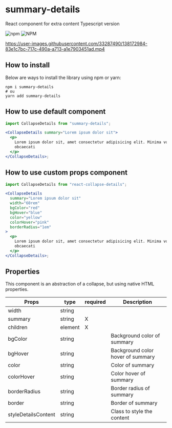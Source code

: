 # summary-details

React component for extra content Typescript version

![npm](https://img.shields.io/npm/v/summary-details)
![NPM](https://img.shields.io/npm/l/summary-details)

https://user-images.githubusercontent.com/33287490/138172984-83e1c7bc-717c-490a-a713-a1e7903451ad.mp4

## How to install

Below are ways to install the library using npm or yarn:

```
npm i summary-details
# ou
yarn add summary-details
```

## How to use default component

```jsx
import CollapseDetails from "summary-details";

<CollapseDetails summary="Lorem ipsum dolor sit">
  <p>
    Lorem ipsum dolor sit, amet consectetur adipisicing elit. Minima voluptates
    obcaecati
  </p>
</CollapseDetails>;
```

## How to use custom props component

```jsx
import CollapseDetails from "react-collapse-details";

<CollapseDetails
  summary="Lorem ipsum dolor sit"
  width="60rem"
  bgColor="red"
  bgHover="blue"
  color="yellow"
  colorHover="pink"
  borderRadius="1em"
>
  <p>
    Lorem ipsum dolor sit, amet consectetur adipisicing elit. Minima voluptates
    obcaecati
  </p>
</CollapseDetails>;
```

## Properties

This component is an abstraction of a collapse, but using native HTML properties.

| Props               | type    | required | Description                       |
| ------------------- | ------- | -------- | --------------------------------- |
| width               | string  |          |                                   |
| summary             | string  | X        |                                   |
| children            | element | X        |                                   |
| bgColor             | string  |          | Background color of summary       |
| bgHover             | string  |          | Background color hover of summary |
| color               | string  |          | Color of summary                  |
| colorHover          | string  |          | Color hover of summary            |
| borderRadius        | string  |          | Border radius of summary          |
| border              | string  |          | Border of summary                 |
| styleDetailsContent | string  |          | Class to style the content        |
